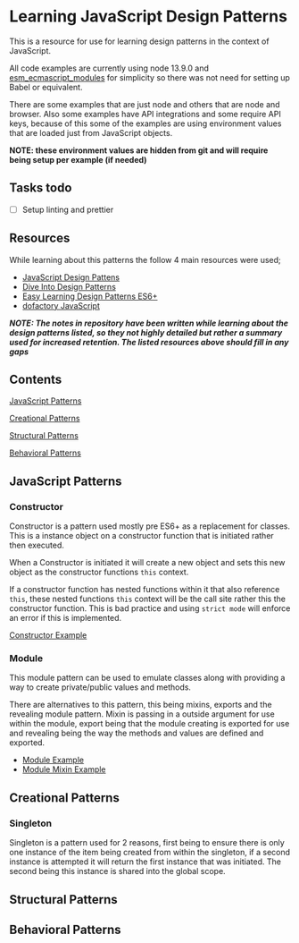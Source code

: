 # Learning JavaScript Design Patterns

This is a resource for use for learning design patterns in the context of JavaScript.

All code examples are currently using node 13.9.0 and [esm_ecmascript_modules](https://nodejs.org/api/esm.html#esm_ecmascript_modules) for simplicity so there was not need for setting up Babel or equivalent.

There are some examples that are just node and others that are node and browser. Also some examples have API integrations and some require API keys, because of this some of the examples are using environment values that are loaded just from JavaScript objects.

**NOTE: these environment values are hidden from git and will require being setup per example (if needed)**

## Tasks todo

- [ ] Setup linting and prettier


## Resources

While learning about this patterns the follow 4 main resources were used;

- [JavaScript Design Pattens](https://addyosmani.com/resources/essentialjsdesignpatterns/book/)
- [Dive Into Design Patterns](https://refactoring.guru/design-patterns/book)
- [Easy Learning Design Patterns ES6+](https://www.amazon.com.au/Easy-Learning-Design-Patterns-Javascript/dp/1070569739)
- [dofactory JavaScript](https://www.dofactory.com/javascript/design-patterns)

***NOTE: The notes in repository have been written while learning about the design patterns listed, so they not highly detailed but rather a summary used for increased retention. The listed resources above should fill in any gaps***

## Contents
[JavaScript Patterns](#javascript-patterns)

[Creational Patterns](#creational-patterns)

[Structural Patterns](#structural-patterns)

[Behavioral Patterns](#behavioral-patterns)

## JavaScript Patterns

### Constructor

Constructor is a pattern used mostly pre ES6+ as a replacement for classes. This is a instance object on a constructor function that is initiated rather then executed. 

When a Constructor is initiated it will create a new object and sets this new object as the constructor functions `this` context.

If a constructor function has nested functions within it that also reference `this`, these nested functions `this` context will be the call site rather this the constructor function. This is bad practice and using `strict mode` will enforce an error if this is implemented.

[Constructor Example](js/constructor.js)

### Module

This module pattern can be used to emulate classes along with providing a way to create private/public values and methods. 

There are alternatives to this pattern, this being mixins, exports and the revealing module pattern. Mixin is passing in a outside argument for use within the module, export being that the module creating is exported for use and revealing being the way the methods and values are defined and exported.

- [Module Example](js/module.js)
- [Module Mixin Example](js/module-mixin.js)

## Creational Patterns

### Singleton

Singleton is a pattern used for 2 reasons, first being to ensure there is only one instance of the item being created from within the singleton, if a second instance is attempted it will return the first instance that was initiated. The second being this instance is shared into the global scope.

## Structural Patterns
## Behavioral Patterns